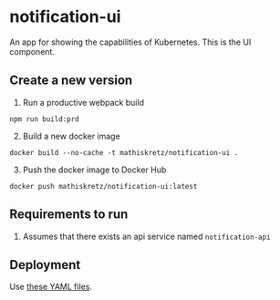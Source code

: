 # notification-ui

An app for showing the capabilities of Kubernetes. This is the UI component.

## Create a new version

1. Run a productive webpack build

```
npm run build:prd
```

2. Build a new docker image

```
docker build --no-cache -t mathiskretz/notification-ui .
```

3. Push the docker image to Docker Hub

```
docker push mathiskretz/notification-ui:latest
```

## Requirements to run

1. Assumes that there exists an api service named `notification-api`

## Deployment

Use [these YAML files](https://github.com/bespinian/notification-k8s).
